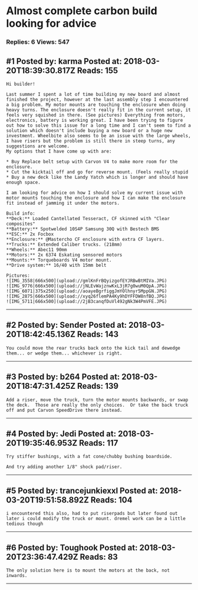 # Almost complete carbon build looking for advice

### Replies: 6 Views: 547

## \#1 Posted by: karma Posted at: 2018-03-20T18:39:30.817Z Reads: 155

```
Hi builder!

Last summer I spent a lot of time building my new board and almost finished the project, however at the last assembly step I encountered a big problem. My motor mounts are touching the enclosure when doing heavy turns. The enclosure doesn't really fit in the current setup, it feels very squished in there. (See pictures) Everything from motors, electronics, battery is working great. I have been trying to figure out how to solve this issue for a long time and I can't seem to find a solution which doesn't include buying a new board or a huge new investment. Wheelbite also seems to be an issue with the large wheels, I have risers but the problem is still there in steep turns, any suggestions are welcome.
My options that I have come up with are:

* Buy Replace belt setup with Carvon V4 to make more room for the enclosure.
* Cut the kicktail off and go for reverse mount. (Feels really stupid
* Buy a new deck like the Landy Yatch which is longer and should have enough space.

I am looking for advice on how I should solve my current issue with motor mounts touching the enclosure and how I can make the enclosure fit instead of jamming it under the motors.

Build info:
**Deck:** Loaded Cantellated Tesseract, CF skinned with "Clear composites"
**Battery:** Spotwelded 10S4P Samsung 30Q with Bestech BMS
**ESC:** 2x Focbox 
**Enclosure:** @Mastercho CF enclosure with extra CF layers.
**Trucks:** Extended Caliber trucks. (218mm)
**Wheels:** Abec11 90mm
**Motors:** 2x 6374 Eskating sensored motors
**Mounts:** Torqueboards V4 motor mount.
**Drive system:** 16/40 with 15mm belt

Pictures:
![IMG_3558|666x500](upload://gmlKnFrBQyizgofEYJRBwBtMIVa.JPG)
![IMG_9776|666x500](upload://jNLEvWajznwKxL3jR7g0wuM0QpA.JPG)
![IMG_6071|375x250](upload://aoayeBgrfiggJmYOlhnyr5MppGN.JPG)
![IMG_2875|666x500](upload://xyq26flemPA4Ky9hDYFFDW8nfBQ.JPG)
![IMG_5711|666x500](upload://2jB3canqfDuVl492gNk3W4PmVFE.JPG)
```

---
## \#2 Posted by: Sender Posted at: 2018-03-20T18:42:45.136Z Reads: 143

```
You could move the rear trucks back onto the kick tail and dewedge them... or wedge them... whichever is right.
```

---
## \#3 Posted by: b264 Posted at: 2018-03-20T18:47:31.425Z Reads: 139

```
Add a riser, move the truck, turn the motor mounts backwards, or swap the deck.  Those are really the only choices.  Or take the back truck off and put Carvon SpeedDrive there instead.
```

---
## \#4 Posted by: Jedi Posted at: 2018-03-20T19:35:46.953Z Reads: 117

```
Try stiffer bushings, with a fat cone/chubby bushing boardside. 

And try adding another 1/8" shock pad/riser.
```

---
## \#5 Posted by: trancejunkiexxl Posted at: 2018-03-20T19:51:58.892Z Reads: 104

```
i encountered this also, had to put riserpads but later found out later i could modify the truck or mount. dremel work can be a little tedious though
```

---
## \#6 Posted by: Toughook Posted at: 2018-03-20T23:36:47.429Z Reads: 83

```
The only solution here is to mount the motors at the back, not inwards.
```

---
